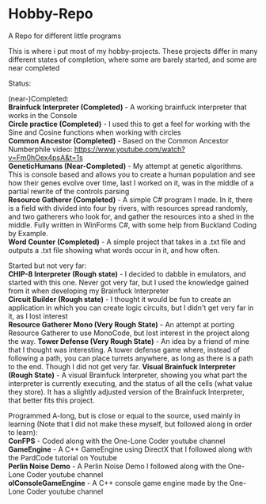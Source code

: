 # Hobby-Repo
A Repo for different little programs

This is where i put most of my hobby-projects. These projects differ in many different states of completion, where some are barely started, and some are near completed

Status:

(near-)Completed:  
<b>Brainfuck Interpreter (Completed)</b> - A working brainfuck interpreter that works in the Console  
<b>Circle practice (Completed)</b> - I used this to get a feel for working with the Sine and Cosine functions when working with circles  
<b>Common Ancestor (Completed)</b> - Based on the Common Ancestor Numberphile video: https://www.youtube.com/watch?v=Fm0hOex4psA&t=1s  
<b>GeneticHumans (Near-Completed)</b> - My attempt at genetic algorithms. This is console based and allows you to create a human population and see how their genes evolve over time, last I worked on it, was in the middle of a partial rewrite of the controls parsing  
<b>Resource Gatherer (Completed)</b> - A simple C# program I made. In it, there is a field with divided into four by rivers, with resources spread randomly, and two gatherers who look for, and gather the resources into a shed in the middle. Fully written in WinForms C#, with some help from Buckland Coding by Example.  
<b>Word Counter (Completed)</b> - A simple project that takes in a .txt file and outputs a .txt file showing what words occur in it, and how often.  


Started but not very far:  
<b>CHIP-8 Interpreter (Rough state)</b> - I decided to dabble in emulators, and started with this one. Never got very far, but I used the knowledge gained from it when developing my Brainfuck Interpreter  
<b>Circuit Builder (Rough state)</b> - I thought it would be fun to create an application in which you can create logic circuits, but I didn't get very far in it, as I lost interest  
<b>Resource Gatherer Mono (Very Rough State)</b> - An attempt at porting Resource Gatherer to use MonoCode, but lost interest in the project along the way.
<b>Tower Defense (Very Rough State)</b> - An idea by a friend of mine that I thought was interesting. A tower defense game where, instead of following a path, you can place turrets anywhere, as long as there is a path to the end. Though I did not get very far.
<b>Visual Brainfuck Interpreter (Rough State)</b> - A visual Brainfuck Interpreter, showing you what part the interpreter is currently executing, and the status of all the cells (what value they store). It has a slightly adjusted version of the Brainfuck Interpreter, that better fits this project.  


Programmed A-long, but is close or equal to the source, used mainly in learning (Note that I did not make these myself, but followed along in order to learn):  
<b>ConFPS</b> - Coded along with the One-Lone Coder youtube channel  
<b>GameEngine</b> - A C++ GameEngine using DirectX that I followed along with the PardCode tutorial on Youtube  
<b>Perlin Noise Demo</b> - A Perlin Noise Demo I followed along with the One-Lone Coder youtube channel  
<b>olConsoleGameEngine</b> - A C++ console game engine made by the One-Lone Coder youtube channel
